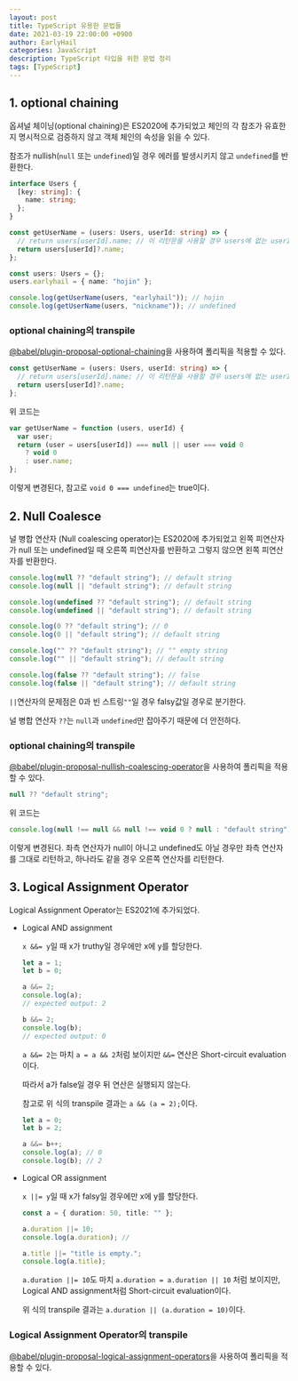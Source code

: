 ```yaml
---
layout: post
title: TypeScript 유용한 문법들
date: 2021-03-19 22:00:00 +0900
author: EarlyHail
categories: JavaScript
description: TypeScript 타입을 위한 문법 정리
tags: [TypeScript]
---
```


## 1. optional chaining

옵셔널 체이닝(optional chaining)은 ES2020에 추가되었고 체인의 각 참조가 유효한지 명시적으로 검증하지 않고 객체 체인의 속성을 읽을 수 있다.

참조가 nullish(`null` 또는 `undefined`)일 경우 에러를 발생시키지 않고 `undefined`를 반환한다.

```typescript
interface Users {
  [key: string]: {
    name: string;
  };
}

const getUserName = (users: Users, userId: string) => {
  // return users[userId].name; // 이 리턴문을 사용할 경우 users에 없는 userId 참조시 에러 발생
  return users[userId]?.name;
};

const users: Users = {};
users.earlyhail = { name: "hojin" };

console.log(getUserName(users, "earlyhail")); // hojin
console.log(getUserName(users, "nickname")); // undefined
```

### optional chaining의 transpile

[@babel/plugin-proposal-optional-chaining](https://babeljs.io/docs/en/babel-plugin-proposal-optional-chaining)을 사용하여 폴리픽을 적용할 수 있다.

```typescript
const getUserName = (users: Users, userId: string) => {
  // return users[userId].name; // 이 리턴문을 사용할 경우 users에 없는 userId 참조시 에러 발생
  return users[userId]?.name;
};
```

위 코드는

```typescript
var getUserName = function (users, userId) {
  var user;
  return (user = users[userId]) === null || user === void 0
    ? void 0
    : user.name;
};
```

이렇게 변경된다, 참고로 `void 0 === undefined`는 true이다.

## 2. Null Coalesce

널 병합 연산자 (Null coalescing operator)는 ES2020에 추가되었고 왼쪽 피연산자가 null 또는 undefined일 때 오른쪽 피연산자를 반환하고 그렇지 않으면 왼쪽 피연산자를 반환한다.

```typescript
console.log(null ?? "default string"); // default string
console.log(null || "default string"); // default string

console.log(undefined ?? "default string"); // default string
console.log(undefined || "default string"); // default string

console.log(0 ?? "default string"); // 0
console.log(0 || "default string"); // default string

console.log("" ?? "default string"); // "" empty string
console.log("" || "default string"); // default string

console.log(false ?? "default string"); // false
console.log(false || "default string"); // default string
```

`||`연산자의 문제점은 0과 빈 스트링`""`일 경우 falsy값일 경우로 분기한다.

널 병합 연산자 `??`는 `null`과 `undefined`만 잡아주기 때문에 더 안전하다.

### optional chaining의 transpile

[@babel/plugin-proposal-nullish-coalescing-operator](https://babeljs.io/docs/en/babel-plugin-proposal-nullish-coalescing-operator)을 사용하여 폴리픽을 적용할 수 있다.

```typescript
null ?? "default string";
```

위 코드는

```typescript
console.log(null !== null && null !== void 0 ? null : "default string"); // default string
```

이렇게 변경된다. 좌측 연산자가 null이 아니고 undefined도 아닐 경우만 좌측 연산자를 그대로 리턴하고, 하나라도 같을 경우 오른쪽 연산자를 리턴한다.

## 3. Logical Assignment Operator

Logical Assignment Operator는 ES2021에 추가되었다.

- Logical AND assignment

  `x &&= y`일 때 x가 truthy일 경우에만 x에 y를 할당한다.

  ```typescript
  let a = 1;
  let b = 0;

  a &&= 2;
  console.log(a);
  // expected output: 2

  b &&= 2;
  console.log(b);
  // expected output: 0
  ```

  `a &&= 2`는 마치 `a = a && 2`처럼 보이지만 `&&=` 연산은 Short-circuit evaluation이다.

  따라서 a가 false일 경우 뒤 연산은 실행되지 않는다.

  참고로 위 식의 transpile 결과는 `a && (a = 2);`이다.

  ```typescript
  let a = 0;
  let b = 2;

  a &&= b++;
  console.log(a); // 0
  console.log(b); // 2
  ```

- Logical OR assignment

  `x ||= y`일 때 x가 falsy일 경우에만 x에 y를 할당한다.

  ```typescript
  const a = { duration: 50, title: "" };

  a.duration ||= 10;
  console.log(a.duration); //

  a.title ||= "title is empty.";
  console.log(a.title);
  ```

  `a.duration ||= 10`도 마치 `a.duration = a.duration || 10` 처럼 보이지만, Logical AND assignment처럼 Short-circuit evaluation이다.

  위 식의 transpile 결과는 `a.duration || (a.duration = 10)`이다.

### Logical Assignment Operator의 transpile

[@babel/plugin-proposal-logical-assignment-operators](https://babeljs.io/docs/en/babel-plugin-proposal-logical-assignment-operators)을 사용하여 폴리픽을 적용할 수 있다.
